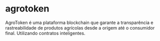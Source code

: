 # agrotoken
AgroToken é uma plataforma blockchain que garante a transparência e rastreabilidade de produtos agrícolas desde a origem até o consumidor final. Utilizando contratos inteligentes.
